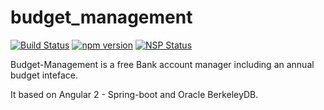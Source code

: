 # budget_management

[![Build Status](https://travis-ci.org/svendeville/budget_management.svg?branch=master)](https://travis-ci.org/svendeville/budget_management)
[![npm version](https://badge.fury.io/js/typescript.svg)](https://www.npmjs.com/package/typescript)
[![NSP Status](https://nodesecurity.io/orgs/svendeville/projects/edf034af-8dfe-4b20-8d0f-0ecd6a1f497c/badge)](https://nodesecurity.io/orgs/svendeville/projects/edf034af-8dfe-4b20-8d0f-0ecd6a1f497c)

Budget-Management is a free Bank account manager including an annual budget inteface.

It based on Angular 2 - Spring-boot and Oracle BerkeleyDB.
